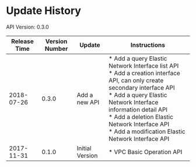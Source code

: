 # Update History #
API Version: 0.3.0

|Release Time|Version Number| Update |Instructions|
|---|---|---|---|
|2018-07-26|0.3.0|Add a new API|* Add a query Elastic Network Interface list API <br>* Add a creation interface API, can only create secondary interface API<br>* Add a query Elastic Network Interface information detail API<br>* Add a deletion Elastic Network Interface API<br>* Add a modification Elastic Network Interface API|
|2017-11-31|0.1.0|Initial Version|* VPC Basic Operation API|

